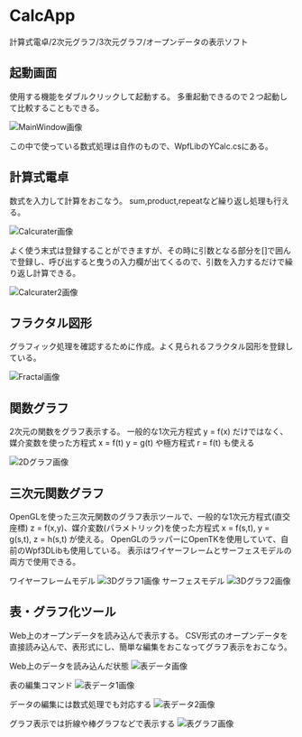 # CalcApp
計算式電卓/2次元グラフ/3次元グラフ/オープンデータの表示ソフト

## 起動画面
使用する機能をダブルクリックして起動する。
多重起動できるので２つ起動して比較することもできる。

![MainWindow画像](Image/Main.png)

この中で使っている数式処理は自作のもので、WpfLibのYCalc.csにある。

## 計算式電卓
数式を入力して計算をおこなう。
sum,product,repeatなど繰り返し処理も行える。

![Calcurater画像](Image/Calculater.png)

よく使う末式は登録することができますが、その時に引数となる部分を[]で囲んで登録し、呼び出すると曳うの入力欄が出てくるので、引数を入力するだけで繰り返し計算できる。

![Calcurater2画像](Image/Calculater2.png)

## フラクタル図形

グラフィック処理を確認するために作成。よく見られるフラクタル図形を登録している。

![Fractal画像](Image/Fractal.png)

## 関数グラフ

2次元の関数をグラフ表示する。
一般的な1次元方程式 y = f(x) だけではなく、媒介変数を使った方程式 x = f(t) y = g(t) や極方程式 r = f(t) も使える

![2Dグラフ画像](Image/2DGraph.png)

## 三次元関数グラフ

OpenGLを使った三次元関数のグラフ表示ツールで、一般的な1次元方程式(直交座標) z = f(x,y)、媒介変数(パラメトリック)を使った方程式 x = f(s,t), y = g(s,t), z = h(s,t) が使える。
OpenGLのラッパーにOpenTKを使用していて、自前のWpf3DLibも使用している。
表示はワイヤーフレームとサーフェスモデルの両方で使用できる。

ワイヤーフレームモデル
![3Dグラフ1画像](Image/3DGraph1.png)
サーフェスモデル
![3Dグラフ2画像](Image/3DGraph2.png)

## 表・グラフ化ツール

Web上のオープンデータを読み込んで表示する。
CSV形式のオープンデータを直接読み込んで、表形式にし、簡単な編集をおこなってグラフ表示をおこなう。

Web上のデータを読み込んだ状態
![表データ画像](Image/SpreadSheet.png)

表の編集コマンド
![表データ1画像](Image/SpreadSheet1.png)

データの編集には数式処理でも対応する
![表データ2画像](Image/SpreadSheet2.png)

グラフ表示では折線や棒グラフなどで表示する
![表グラフ画像](Image/SpreadGraph.png)


